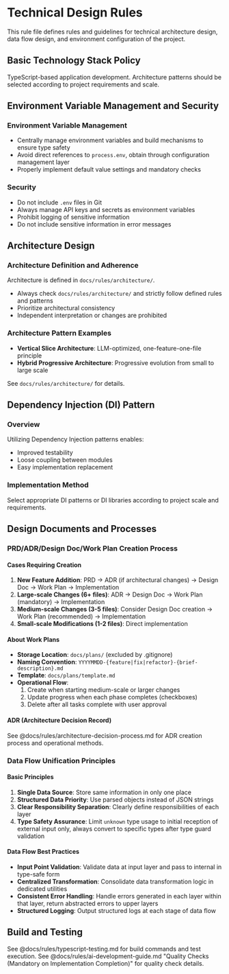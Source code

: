 # Technical Design Rules

This rule file defines rules and guidelines for technical architecture design, data flow design, and environment configuration of the project.

## Basic Technology Stack Policy
TypeScript-based application development. Architecture patterns should be selected according to project requirements and scale.

## Environment Variable Management and Security

### Environment Variable Management
- Centrally manage environment variables and build mechanisms to ensure type safety
- Avoid direct references to `process.env`, obtain through configuration management layer
- Properly implement default value settings and mandatory checks

### Security
- Do not include `.env` files in Git
- Always manage API keys and secrets as environment variables
- Prohibit logging of sensitive information
- Do not include sensitive information in error messages

## Architecture Design

### Architecture Definition and Adherence
Architecture is defined in `docs/rules/architecture/`.
- Always check `docs/rules/architecture/` and strictly follow defined rules and patterns
- Prioritize architectural consistency
- Independent interpretation or changes are prohibited

### Architecture Pattern Examples
- **Vertical Slice Architecture**: LLM-optimized, one-feature-one-file principle
- **Hybrid Progressive Architecture**: Progressive evolution from small to large scale

See `docs/rules/architecture/` for details.

<!-- Reference examples:
@docs/rules/architecture/vertical-slice/rules.md - LLM-optimized, one-feature-one-file principle
@docs/rules/architecture/hybrid-progressive/rules.md - Progressive evolution from small to large scale
-->

## Dependency Injection (DI) Pattern

### Overview
Utilizing Dependency Injection patterns enables:
- Improved testability
- Loose coupling between modules
- Easy implementation replacement

### Implementation Method
Select appropriate DI patterns or DI libraries according to project scale and requirements.

## Design Documents and Processes

### PRD/ADR/Design Doc/Work Plan Creation Process

#### Cases Requiring Creation
1. **New Feature Addition**: PRD → ADR (if architectural changes) → Design Doc → Work Plan → Implementation
2. **Large-scale Changes (6+ files)**: ADR → Design Doc → Work Plan (mandatory) → Implementation
3. **Medium-scale Changes (3-5 files)**: Consider Design Doc creation → Work Plan (recommended) → Implementation
4. **Small-scale Modifications (1-2 files)**: Direct implementation

#### About Work Plans
- **Storage Location**: `docs/plans/` (excluded by .gitignore)
- **Naming Convention**: `YYYYMMDD-{feature|fix|refactor}-{brief-description}.md`
- **Template**: `docs/plans/template.md`
- **Operational Flow**: 
  1. Create when starting medium-scale or larger changes
  2. Update progress when each phase completes (checkboxes)
  3. Delete after all tasks complete with user approval

#### ADR (Architecture Decision Record)
See @docs/rules/architecture-decision-process.md for ADR creation process and operational methods.

### Data Flow Unification Principles

#### Basic Principles
1. **Single Data Source**: Store same information in only one place
2. **Structured Data Priority**: Use parsed objects instead of JSON strings
3. **Clear Responsibility Separation**: Clearly define responsibilities of each layer
4. **Type Safety Assurance**: Limit `unknown` type usage to initial reception of external input only, always convert to specific types after type guard validation

#### Data Flow Best Practices
- **Input Point Validation**: Validate data at input layer and pass to internal in type-safe form
- **Centralized Transformation**: Consolidate data transformation logic in dedicated utilities
- **Consistent Error Handling**: Handle errors generated in each layer within that layer, return abstracted errors to upper layers
- **Structured Logging**: Output structured logs at each stage of data flow

## Build and Testing

See @docs/rules/typescript-testing.md for build commands and test execution.
See @docs/rules/ai-development-guide.md "Quality Checks (Mandatory on Implementation Completion)" for quality check details.